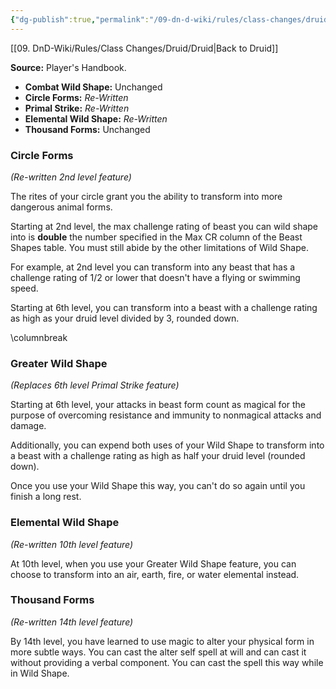 ```yaml
---
{"dg-publish":true,"permalink":"/09-dn-d-wiki/rules/class-changes/druid/circle-of-the-moon/","tags":["class","druid","subclass"]}
---
```


[[09. DnD-Wiki/Rules/Class Changes/Druid/Druid\|Back to Druid]]

**Source:** Player's Handbook.
* **Combat Wild Shape:** Unchanged
* **Circle Forms:** *Re-Written*
* **Primal Strike:** *Re-Written*
* **Elemental Wild Shape:** *Re-Written*
* **Thousand Forms:** Unchanged

### Circle Forms 
*(Re-written 2nd level feature)*

The rites of your circle grant you the ability to transform into more dangerous animal forms. 

Starting at 2nd level, the max challenge rating of beast you can wild shape into is **double** the number specified in the Max CR column of the Beast Shapes table. You must still abide by the other limitations of Wild Shape. 

For example, at 2nd level you can transform into any beast that has a challenge rating of 1/2 or lower that doesn't have a flying or swimming speed.

Starting at 6th level, you can transform into a beast with a challenge rating as high as your druid level divided by 3, rounded down.

\columnbreak

### Greater Wild Shape
*(Replaces 6th level Primal Strike feature)*

Starting at 6th level, your attacks in beast form count as magical for the purpose of overcoming resistance and immunity to nonmagical attacks and damage.

Additionally, you can expend both uses of your Wild Shape to transform into a beast with a challenge rating as high as half your druid level (rounded down).

Once you use your Wild Shape this way, you can't do so again until you finish a long rest.

### Elemental Wild Shape
*(Re-written 10th level feature)*

At 10th level, when you use your Greater Wild Shape feature, you can choose to transform into an air, earth, fire, or water elemental instead.

### Thousand Forms
*(Re-written 14th level feature)*

By 14th level, you have learned to use magic to alter your physical form in more subtle ways. You can cast the alter self spell at will and can cast it without providing a verbal component. You can cast the spell this way while in Wild Shape.


